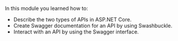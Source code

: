 In this module you learned how to:

* Describe the two types of APIs in ASP.NET Core.
* Create Swagger documentation for an API by using Swashbuckle.
* Interact with an API by using the Swagger interface.
